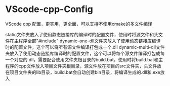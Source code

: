 # VScode-cpp-Config
VScode cpp 配置，更实用，更全面，可以支持不使用cmake的多文件编译

static文件夹放入了使用静态链接库的编译时的配置文件，使用时将源文件和头文件在主程序全部"#include"
dynamic-one-dll文件夹放入了使用动态链接库编译时的配置文件，这个可以将所有源文件编译打包成一个.dll
dynamic-multi-dll文件夹放入了使用动态链接库编译时的配置文件，这个可以将每个源文件编译打包成每一个对应的.dll，需要配合使用文件夹根目录的build.bat，使用时将build.bat和主程序的cpp文件放入项目文件夹根目录，源文件放在项目的src文件夹，头文件放在项目文件夹的lib目录，build.bat会自动创建bin目录，将编译生成的.dll和.exe放入

